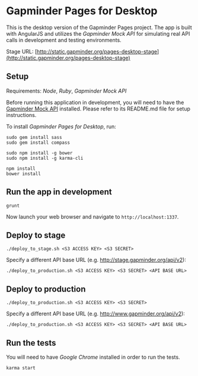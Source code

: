 Gapminder Pages for Desktop
===========================

This is the desktop version of the Gapminder Pages project. The app is built with AngularJS and utilizes
the *Gapminder Mock API* for simulating real API calls in development and testing environments.

Stage URL: [http://static.gapminder.org/pages-desktop-stage](http://static.gapminder.org/pages-desktop-stage)

## Setup

Requirements: *Node*, *Ruby*, *Gapminder Mock API*

Before running this application in development, you will need to have the
[Gapminder Mock API](https://github.com/Gapminder/gapminder-mock-api) installed. Please refer
to its README.md file for setup instructions.

To install *Gapminder Pages for Desktop*, run:

    sudo gem install sass
    sudo gem install compass

    sudo npm install -g bower
    sudo npm install -g karma-cli

    npm install
    bower install

## Run the app in development

    grunt

Now launch your web browser and navigate to `http://localhost:1337`.

## Deploy to stage

    ./deploy_to_stage.sh <S3 ACCESS KEY> <S3 SECRET>

Specify a different API base URL (e.g. http://stage.gapminder.org/api/v2):

    ./deploy_to_production.sh <S3 ACCESS KEY> <S3 SECRET> <API BASE URL>

## Deploy to production

    ./deploy_to_production.sh <S3 ACCESS KEY> <S3 SECRET>

Specify a different API base URL (e.g. http://www.gapminder.org/api/v2):

    ./deploy_to_production.sh <S3 ACCESS KEY> <S3 SECRET> <API BASE URL>

## Run the tests

You will need to have *Google Chrome* installed in order to run the tests.

    karma start
